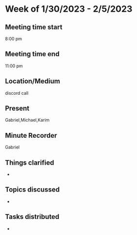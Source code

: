 # Week of 1/30/2023 - 2/5/2023
## Meeting time start
8:00 pm
## Meeting time end
11:00 pm
## Location/Medium
discord call
## Present
Gabriel,Michael,Karim
## Minute Recorder
Gabriel
## Things clarified
 * 
## Topics discussed
 * 
## Tasks distributed
 * 
